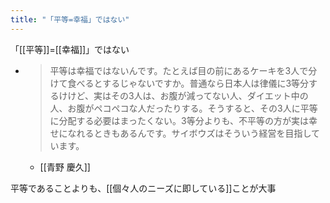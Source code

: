 ```yaml
---
title: "「平等=幸福」ではない"
---
```


「[[平等]]=[[幸福]]」ではない
- > 平等は幸福ではないんです。たとえば目の前にあるケーキを3人で分けて食べるとするじゃないですか。普通なら日本人は律儀に3等分するけけど、実はその3人は、お腹が減ってない人、ダイエット中の人、お腹がペコペコな人だったりする。そうすると、その3人に平等に分配する必要はまったくない。3等分よりも、不平等の方が実は幸せになれるときもあるんです。サイボウズはそういう経営を目指しています。
    - [[青野 慶久]]

平等であることよりも、[[個々人のニーズに即している]]ことが大事
